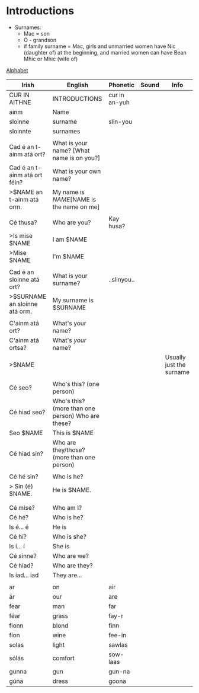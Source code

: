 # Introductions

* Surnames:
  * Mac = son
  * Ó - grandson
  * if family surname = Mac, girls and unmarried women have Nic (daughter of) at the beginning, and married women can have Bean Mhic or Mhic (wife of)

[Alphabet](alphabet.md)

| Irish                         | English                                           | Phonetic      | Sound | Info                     |
| ----------------------------- | ------------------------------------------------- | ------------- | ----- | ------------------------ |
| CUR IN AITHNE                 | INTRODUCTIONS                                     | cur in an-yuh |       |                          |
| ainm                          | Name                                              |               |       |                          |
| sloinne                       | surname                                           | slin-you      |       |                          |
| sloinnte                      | surnames                                          |               |       |                          |
|                               |                                                   |               |       |                          |
| Cad é an t-ainm atá ort?      | What is your name? [What name is on you?]         |               |       |                          |
| Cad é an t-ainm atá ort féin? | What is your own name?                            |               |       |                          |
| >$NAME an t-ainm atá orm.     | My name is $NAME [$NAME is the name on me]        |               |       |                          |
|                               |                                                   |               |       |                          |
| Cé thusa?                     | Who are you?                                      | Kay husa?     |       |                          |
| >Is mise $NAME                | I am $NAME                                        |               |       |                          |
| >Mise $NAME                   | I'm $NAME                                         |               |       |                          |
|                               |                                                   |               |       |                          |
| Cad é an sloinne atá ort?     | What is your surname?                             | ..slinyou..   |       |                          |
| >$SURNAME an sloinne atá orm. | My surname is $SURNAME                            |               |       |                          |
|                               |                                                   |               |       |                          |
| C'ainm atá ort?               | What's your name?                                 |               |       |                          |
| C'ainm atá ortsa?             | What's *your* name?                               |               |       |                          |
| >$NAME                        |                                                   |               |       | Usually just the surname |
|                               |                                                   |               |       |                          |
| Cé seo?                       | Who's this? (one person)                          |               |       |                          |
| Cé hiad seo?                  | Who's this? (more than one person) Who are these? |               |       |                          |
| Seo $NAME                     | This is $NAME                                     |               |       |                          |
| Cé hiad sin?                  | Who are they/those? (more than one person)        |               |       |                          |
|                               |                                                   |               |       |                          |
| Cé hé sin?                    | Who is he?                                        |               |       |                          |
| > Sin (é) $NAME.              | He is $NAME.                                      |               |       |                          |
|                               |                                                   |               |       |                          |
|                               |                                                   |               |       |                          |
| Cé mise?                      | Who am I?                                         |               |       |                          |
| Cé hé?                        | Who is he?                                        |               |       |                          |
| Is é... é                     | He is                                             |               |       |                          |
| Cé hí?                        | Who is she?                                       |               |       |                          |
| Is í... í                     | She is                                            |               |       |                          |
| Cé sinne?                     | Who are we?                                       |               |       |                          |
| Cé hiad?                      | Who are they?                                     |               |       |                          |
| Is iad... iad                 | They are...                                       |               |       |                          |
|                               |                                                   |               |       |                          |
| ar                            | on                                                | air           |       |                          |
| ár                            | our                                               | are           |       |                          |
| fear                          | man                                               | far           |       |                          |
| féar                          | grass                                             | fay-r         |       |                          |
| fionn                         | blond                                             | finn          |       |                          |
| fíon                          | wine                                              | fee-in        |       |                          |
| solas                         | light                                             | sawlas        |       |                          |
| sólás                         | comfort                                           | sow-laas      |       |                          |
| gunna                         | gun                                               | gun-na        |       |                          |
| gúna                          | dress                                             | goona         |       |                          |